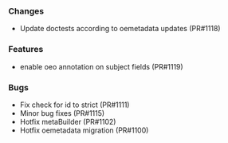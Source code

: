 <!--
SPDX-FileCopyrightText: 2025 Jonas Huber <https://github.com/jh-RLI>
SPDX-FileCopyrightText: 2025 Jonas Huber <https://github.com/jh-RLI>

SPDX-License-Identifier: CC0-1.0
-->

### Changes

- Update doctests according to oemetadata updates (PR#1118)

### Features

- enable oeo annotation on subject fields (PR#1119)

### Bugs

- Fix check for id to strict (PR#1111)
- Minor bug fixes (PR#1115)
- Hotfix metaBuilder (PR#1102)
- Hotfix oemetadata migration (PR#1100)
